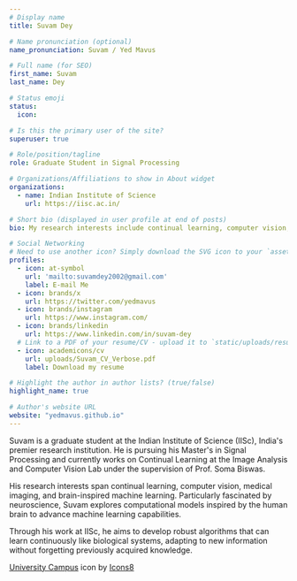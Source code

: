 ```yaml
---
# Display name
title: Suvam Dey

# Name pronunciation (optional)
name_pronunciation: Suvam / Yed Mavus

# Full name (for SEO)
first_name: Suvam
last_name: Dey

# Status emoji
status:
  icon:

# Is this the primary user of the site?
superuser: true

# Role/position/tagline
role: Graduate Student in Signal Processing

# Organizations/Affiliations to show in About widget
organizations:
  - name: Indian Institute of Science
    url: https://iisc.ac.in/

# Short bio (displayed in user profile at end of posts)
bio: My research interests include continual learning, computer vision, medical imaging and brain inspired machine learning.

# Social Networking
# Need to use another icon? Simply download the SVG icon to your `assets/media/icons/` folder.
profiles:
  - icon: at-symbol
    url: 'mailto:suvamdey2002@gmail.com'
    label: E-mail Me
  - icon: brands/x
    url: https://twitter.com/yedmavus
  - icon: brands/instagram
    url: https://www.instagram.com/
  - icon: brands/linkedin
    url: https://www.linkedin.com/in/suvam-dey
  # Link to a PDF of your resume/CV - upload it to `static/uploads/resume.pdf`
  - icon: academicons/cv
    url: uploads/Suvam_CV_Verbose.pdf
    label: Download my resume

# Highlight the author in author lists? (true/false)
highlight_name: true

# Author's website URL
website: "yedmavus.github.io"
---
```


Suvam is a graduate student at the Indian Institute of Science (IISc), India's premier research institution. He is pursuing his Master's in Signal Processing and currently works on Continual Learning at the Image Analysis and Computer Vision Lab under the supervision of Prof. Soma Biswas.

His research interests span continual learning, computer vision, medical imaging, and brain-inspired machine learning. Particularly fascinated by neuroscience, Suvam explores computational models inspired by the human brain to advance machine learning capabilities.

Through his work at IISc, he aims to develop robust algorithms that can learn continuously like biological systems, adapting to new information without forgetting previously acquired knowledge.

<a target="_blank" href="https://icons8.com/icon/nY5J1vnyYXgR/university-campus">University Campus</a> icon by <a target="_blank" href="https://icons8.com">Icons8</a>
